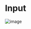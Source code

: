 
# Input

![image](https://github.com/user-attachments/assets/c63f0e71-71c4-4933-9142-0292eea34883)
